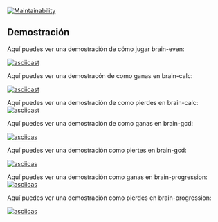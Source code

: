 [![Maintainability](https://api.codeclimate.com/v1/badges/b8011e598424ec5c4e01/maintainability)](https://codeclimate.com/github/Jacjaram/python-project-140/maintainability)

## Demostración

Aquí puedes ver una demostración de cómo jugar brain-even:

[![asciicast](https://asciinema.org/a/NVk2HDVNzsNACLR11ZV92mk3r)](https://asciinema.org/a/NVk2HDVNzsNACLR11ZV92mk3r)

Aquí puedes ver una demostracón de como ganas en brain-calc:

[![asciicast](https://asciinema.org/a/eKpcIRrZA8rzY2sKv6nEEBC7h)](https://asciinema.org/a/eKpcIRrZA8rzY2sKv6nEEBC7h)

Aquí puedes ver una demostración de como pierdes en brain-calc:
[![asciicast](https://asciinema.org/a/h6vymcVnOmw573lgpNsFc2DIo)](https://asciinema.org/a/h6vymcVnOmw573lgpNsFc2DIo)

Aquí puedes ver una demostración de como ganas en brain-gcd:

[![asciicas](https://asciinema.org/a/saQ12kF6F7QLdkd6BVsbgTvJP)](https://asciinema.org/a/saQ12kF6F7QLdkd6BVsbgTvJP)

Aquí puedes ver una demostración como piertes en brain-gcd:

[![asciicas](https://asciinema.org/a/RIeLDi1zDRzQNcUlAbQi5barQ)](https://asciinema.org/a/RIeLDi1zDRzQNcUlAbQi5barQ)

Aquí puedes ver una demostración como ganas en brain-progression:
[![asciicas](https://asciinema.org/a/D4vcu3yuDSJJceEBkQiQTyntf)](https://asciinema.org/a/D4vcu3yuDSJJceEBkQiQTyntf)

Aquí puedes ver una demostración como pierdes en brain-progression:

[![asciicas](https://asciinema.org/a/1F8C6Y6ERbfbIxXxSMsyBYChl)](https://asciinema.org/a/1F8C6Y6ERbfbIxXxSMsyBYChl)
